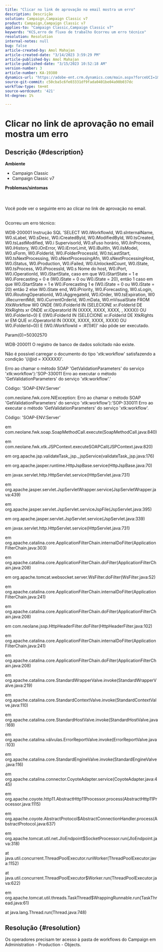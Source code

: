 ```yaml
---
title: "Clicar no link de aprovação no email mostra um erro"
description: Descrição
solution: Campaign,Campaign Classic v7
product: Campaign,Campaign Classic v7
applies-to: "Campaign Classic,Campaign Classic v7"
keywords: "KCS,erro de fluxo de trabalho Ocorreu um erro técnico"
resolution: Resolution
internal-notes: null
bug: false
article-created-by: Amol Mahajan
article-created-date: "3/14/2023 3:59:29 PM"
article-published-by: Amol Mahajan
article-published-date: "3/15/2023 10:52:18 AM"
version-number: 3
article-number: KA-19380
dynamics-url: "https://adobe-ent.crm.dynamics.com/main.aspx?forceUCI=1&pagetype=entityrecord&etn=knowledgearticle&id=0aced72d-81c2-ed11-83ff-6045bd0065b6"
source-git-commit: c50cba5c6fe03331df9fada0401be04a90b037dc
workflow-type: tm+mt
source-wordcount: '421'
ht-degree: 1%

---
```


# Clicar no link de aprovação no email mostra um erro

## Descrição {#description}

<b>Ambiente</b>
- Campaign Classic
- Campaign Classic v7



<b>Problemas/sintomas</b><br><br> <br><br>Você pode ver o seguinte erro ao clicar no link de aprovação no email.<br><br>


Ocorreu um erro técnico:

WDB-200001 Instrução SQL &#39;SELECT W0.iWorkflowId, W0.sInternalName, W0.sLabel, W0.sDesc, W0.iCreatedById, W0.iModifiedById, W0.tsCreated, W0.tsLastModified, W0.i SupervisorId, W0.sFuso horário, W0.iInProcess, W0.iHistory, W0.iOnError, W0.iErrorLimit, W0.iBuiltIn, W0.iIsModel, W0.sForm, W0.iFolderId, W0.iFolderProcessId, W0.tsLastStart, W0.tsNextProcessing, W0.sNextProcessingAfn, W0.sNextProcessingHost, W0.iStatus, W0.iProduction, W0.iFailed, W0.iUnlockedCount, W0.iState, W0.tsProcess, W0.iProcessId, W0.s Nome do host, W0.iPort, W0.iOperationId, W0.iStartState, caso em que W0.iStartState = 1 e W0.iForecasting = 0 e (W0.iState = 0 ou W0.iState = 20), então 1 caso em que W0.iStartState = 1 e W0.iForecasting 1 e (W0.iState = 0 ou W0.iState = 20) então 2 else W0.iState end, W0.iPriority, W0.iForecasting, W0.sLogin, W0.iRoutingOperationId, W0.iAggregateId, W0.iOrder, W0.tsExpiration, W0 .iRecurrentMdl, W0.iCurrentOrderId, W0.mData, W0.mVisualState FROM XtkWorkflow W0 ONDE (W0.iFolderId IN (SELECIONE xr.iFolderId DE XtkRights xr ONDE xr.iOperatorId IN (XXXX, XXXX, XXXX, , XXXX)) OU W0.iFolderId=0) E ((W0.iFolderId IN (SELECIONE xr.iFolderId DE XtkRights xr EM QUE xr.iOperatorId IN (XXXX, XXXX, XXXX, XXXX) OU W0.iFolderId=0)) E (W0.iWorkflowId = :#(1)#))&#39; não pôde ser executado.

Param(0)=50302570



WDB-200011 O registro de banco de dados solicitado não existe.

Não é possível carregar o documento do tipo &#39;xtk:workflow&#39; satisfazendo a condição &#39;(/@id = XXXXXX)&#39;.



Erro ao chamar o método SOAP &#39;GetValidationParameters&#39; do serviço &#39;xtk:workflow&#39;):&#39;SOP-330011 Erro ao executar o método &#39;GetValidationParameters&#39; do serviço &#39;xtk:workflow&#39;.&#39;



Código: &#39;SOAP-ENV:Server&#39;

com.neolane.fwk.core.NlException: Erro ao chamar o método SOAP &#39;GetValidationParameters&#39; do serviço &#39;xtk:workflow&#39;):&#39;SOP-330011 Erro ao executar o método &#39;GetValidationParameters&#39; do serviço &#39;xtk:workflow&#39;.

Código: &#39;SOAP-ENV:Server&#39;

em com.neolane.fwk.soap.SoapMethodCall.execute(SoapMethodCall.java:840)

em com.neolane.fwk.xtk.JSPContext.executeSOAPCall(JSPContext.java:820)

em org.apache.jsp.validateTask_jsp._jspService(validateTask_jsp.java:176)

em org.apache.jasper.runtime.HttpJspBase.service(HttpJspBase.java:70)

em javax.servlet.http.HttpServlet.service(HttpServlet.java:731)

em org.apache.jasper.servlet.JspServletWrapper.service(JspServletWrapper.java:439)

em org.apache.jasper.servlet.JspServlet.serviceJspFile(JspServlet.java:395)

em org.apache.jasper.servlet.JspServlet.service(JspServlet.java:339)

em javax.servlet.http.HttpServlet.service(HttpServlet.java:731)

em org.apache.catalina.core.ApplicationFilterChain.internalDoFilter(ApplicationFilterChain.java:303)

em org.apache.catalina.core.ApplicationFilterChain.doFilter(ApplicationFilterChain.java:208)

em org.apache.tomcat.websocket.server.WsFilter.doFilter(WsFilter.java:52)

em org.apache.catalina.core.ApplicationFilterChain.internalDoFilter(ApplicationFilterChain.java:241)

em org.apache.catalina.core.ApplicationFilterChain.doFilter(ApplicationFilterChain.java:208)

em com.neolane.jssp.HttpHeaderFilter.doFilter(HttpHeaderFilter.java:102)

em org.apache.catalina.core.ApplicationFilterChain.internalDoFilter(ApplicationFilterChain.java:241)

em org.apache.catalina.core.ApplicationFilterChain.doFilter(ApplicationFilterChain.java:208)

em org.apache.catalina.core.StandardWrapperValve.invoke(StandardWrapperValve.java:219)

em org.apache.catalina.core.StandardContextValve.invoke(StandardContextValve.java:110)

em org.apache.catalina.core.StandardHostValve.invoke(StandardHostValve.java:169)

em org.apache.catalina.válvulas.ErrorReportValve.invoke(ErrorReportValve.java:103)

em org.apache.catalina.core.StandardEngineValve.invoke(StandardEngineValve.java:116)

em org.apache.catalina.connector.CoyoteAdapter.service(CoyoteAdapter.java:445)

em org.apache.coyote.http11.AbstractHttp11Processor.process(AbstractHttp11Processor.java:1115)

em org.apache.coyote.AbstractProtocol$AbstractConnectionHandler.process(AbstractProtocol.java:637)

em org.apache.tomcat.util.net.JIoEndpoint$SocketProcessor.run(JIoEndpoint.java:318)

at java.util.concurrent.ThreadPoolExecutor.runWorker(ThreadPoolExecutor.java:1152)

at java.util.concurrent.ThreadPoolExecutor$Worker.run(ThreadPoolExecutor.java:622)

em org.apache.tomcat.util.threads.TaskThread$WrappingRunnable.run(TaskThread.java:61)

at java.lang.Thread.run(Thread.java:748)


## Resolução {#resolution}


Os operadores precisam ter acesso à pasta de workflows do Campaign em Administration - Production - Objects.

